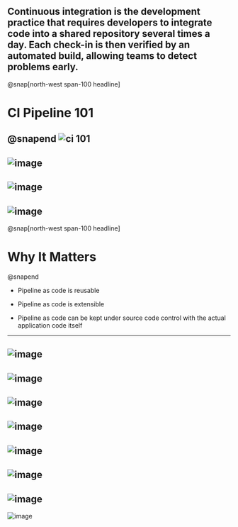 Continuous integration is the development practice that requires developers to integrate code into a shared repository several times a day. Each check-in is then verified by an automated build, allowing teams to detect problems early.
---
@snap[north-west span-100 headline]
# CI Pipeline 101
@snapend
![ci 101](https://user-images.githubusercontent.com/15145995/54528274-66214080-4974-11e9-993b-88328b6d01d6.png)
---
![image](https://user-images.githubusercontent.com/15145995/55723183-45428d00-5a00-11e9-9457-e0270e993408.png)
---
![image](https://user-images.githubusercontent.com/15145995/55897864-47038080-5bb9-11e9-9613-a993b8212b89.png)
---
![image](https://user-images.githubusercontent.com/15145995/55914110-3addea00-5bde-11e9-9c8f-b5169c1b0fb6.png)
---
@snap[north-west span-100 headline]
# Why It Matters
@snapend
* Pipeline as code is reusable

* Pipeline as code is extensible

* Pipeline as code can be kept under source code control with the actual application code itself
---
![image](https://user-images.githubusercontent.com/15145995/55911548-d0767b00-5bd8-11e9-93c6-55b4178c4267.png)
---
![image](https://user-images.githubusercontent.com/15145995/55912513-ba69ba00-5bda-11e9-8cb5-13e5f613d1b0.png)
---
![image](https://user-images.githubusercontent.com/15145995/55913957-db7fda00-5bdd-11e9-8ee6-e6cbfaef3082.png)
---
![image](https://user-images.githubusercontent.com/15145995/55913628-f9007400-5bdc-11e9-9466-94ab324ca2b6.png)
---
![image](https://user-images.githubusercontent.com/15145995/55894665-6d71ed80-5bb2-11e9-9f4a-ae766b056333.png)
---
![image](https://user-images.githubusercontent.com/15145995/55895963-2802ef80-5bb5-11e9-857b-7b2828b3f796.png)
---
![image](https://user-images.githubusercontent.com/15145995/55897169-e9226900-5bb7-11e9-9601-de3a1f26bbe4.png)
---
![image](https://user-images.githubusercontent.com/15145995/55898420-7070dc00-5bba-11e9-8e3d-15162552e187.png)



